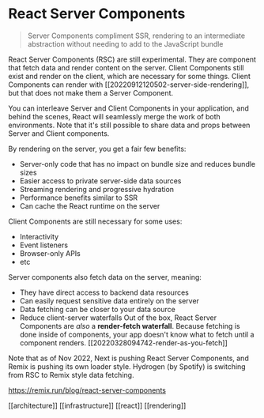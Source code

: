 # React Server Components

>Server Components compliment SSR, rendering to an intermediate abstraction without needing to add to the JavaScript bundle

React Server Components (RSC) are still experimental. They are component that fetch data and render content on the server. Client Components still exist and render on the client, which are necessary for some things. Client Components can render with [[20220912120502-server-side-rendering]], but that does not make them a Server Component.

You can interleave Server and Client Components in your application, and behind the scenes, React will seamlessly merge the work of both environments. Note that it's still possible to share data and props between Server and Client components.

By rendering on the server, you get a fair few benefits:
- Server-only code that has no impact on bundle size and reduces bundle sizes
- Easier access to private server-side data sources
- Streaming rendering and progressive hydration
- Performance benefits similar to SSR
- Can cache the React runtime on the server

Client Components are still necessary for some uses:
- Interactivity
- Event listeners
- Browser-only APIs
- etc

Server components also fetch data on the server, meaning:
- They have direct access to backend data resources
- Can easily request sensitive data entirely on the server
- Data fetching can be closer to your data source
- Reduce client-server waterfalls
Out of the box, React Server Components are _also_ a **render-fetch waterfall**. Because fetching is done inside of components, your app doesn't know what to fetch until a component renders.
[[20220328094742-render-as-you-fetch]]

Note that as of Nov 2022, Next is pushing React Server Components, and Remix is pushing its own loader style. Hydrogen (by Spotify) is switching from RSC to Remix style data fetching.

https://remix.run/blog/react-server-components

[[architecture]]
[[infrastructure]]
[[react]]
[[rendering]]